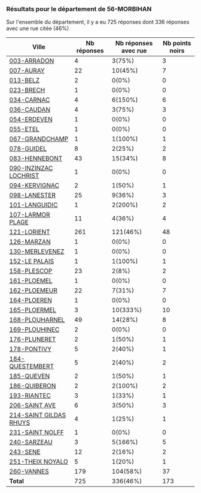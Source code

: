 ### Résultats pour le département de 56-MORBIHAN

Sur l'ensemble du département, il y a eu 725 réponses dont 336 réponses avec une rue citée (46%)

| Ville | Nb réponses | Nb réponses avec rue | Nb points noirs |
|-------------|-------------|----------------------|-----------------|
|<a href='003-ARRADON.md'>003-ARRADON</a>|4|3(75%)|3|
|<a href='007-AURAY.md'>007-AURAY</a>|22|10(45%)|7|
|<a href='013-BELZ.md'>013-BELZ</a>|2|0(0%)|0|
|<a href='023-BRECH.md'>023-BRECH</a>|1|0(0%)|0|
|<a href='034-CARNAC.md'>034-CARNAC</a>|4|6(150%)|6|
|<a href='036-CAUDAN.md'>036-CAUDAN</a>|4|3(75%)|3|
|<a href='054-ERDEVEN.md'>054-ERDEVEN</a>|1|0(0%)|0|
|<a href='055-ETEL.md'>055-ETEL</a>|1|0(0%)|0|
|<a href='067-GRANDCHAMP.md'>067-GRANDCHAMP</a>|1|1(100%)|1|
|<a href='078-GUIDEL.md'>078-GUIDEL</a>|8|2(25%)|2|
|<a href='083-HENNEBONT.md'>083-HENNEBONT</a>|43|15(34%)|8|
|<a href='090-INZINZAC LOCHRIST.md'>090-INZINZAC LOCHRIST</a>|1|0(0%)|0|
|<a href='094-KERVIGNAC.md'>094-KERVIGNAC</a>|2|1(50%)|1|
|<a href='098-LANESTER.md'>098-LANESTER</a>|25|9(36%)|3|
|<a href='101-LANGUIDIC.md'>101-LANGUIDIC</a>|1|2(200%)|2|
|<a href='107-LARMOR PLAGE.md'>107-LARMOR PLAGE</a>|11|4(36%)|4|
|<a href='121-LORIENT.md'>121-LORIENT</a>|261|121(46%)|48|
|<a href='126-MARZAN.md'>126-MARZAN</a>|1|0(0%)|0|
|<a href='130-MERLEVENEZ.md'>130-MERLEVENEZ</a>|1|0(0%)|0|
|<a href='152-LE PALAIS.md'>152-LE PALAIS</a>|1|1(100%)|1|
|<a href='158-PLESCOP.md'>158-PLESCOP</a>|23|2(8%)|2|
|<a href='161-PLOEMEL.md'>161-PLOEMEL</a>|1|0(0%)|0|
|<a href='162-PLOEMEUR.md'>162-PLOEMEUR</a>|22|7(31%)|7|
|<a href='164-PLOEREN.md'>164-PLOEREN</a>|1|0(0%)|0|
|<a href='165-PLOERMEL.md'>165-PLOERMEL</a>|3|10(333%)|10|
|<a href='168-PLOUHARNEL.md'>168-PLOUHARNEL</a>|49|14(28%)|8|
|<a href='169-PLOUHINEC.md'>169-PLOUHINEC</a>|2|0(0%)|0|
|<a href='176-PLUNERET.md'>176-PLUNERET</a>|2|1(50%)|1|
|<a href='178-PONTIVY.md'>178-PONTIVY</a>|5|2(40%)|1|
|<a href='184-QUESTEMBERT.md'>184-QUESTEMBERT</a>|5|2(40%)|2|
|<a href='185-QUEVEN.md'>185-QUEVEN</a>|2|1(50%)|1|
|<a href='186-QUIBERON.md'>186-QUIBERON</a>|2|2(100%)|2|
|<a href='193-RIANTEC.md'>193-RIANTEC</a>|3|1(33%)|1|
|<a href='206-SAINT AVE.md'>206-SAINT AVE</a>|6|3(50%)|3|
|<a href='214-SAINT GILDAS RHUYS.md'>214-SAINT GILDAS RHUYS</a>|4|1(25%)|1|
|<a href='231-SAINT NOLFF.md'>231-SAINT NOLFF</a>|1|0(0%)|0|
|<a href='240-SARZEAU.md'>240-SARZEAU</a>|3|5(166%)|5|
|<a href='243-SENE.md'>243-SENE</a>|12|2(16%)|2|
|<a href='251-THEIX NOYALO.md'>251-THEIX NOYALO</a>|5|1(20%)|1|
|<a href='260-VANNES.md'>260-VANNES</a>|179|104(58%)|37|
| **Total** |725|336(46%)|173|
